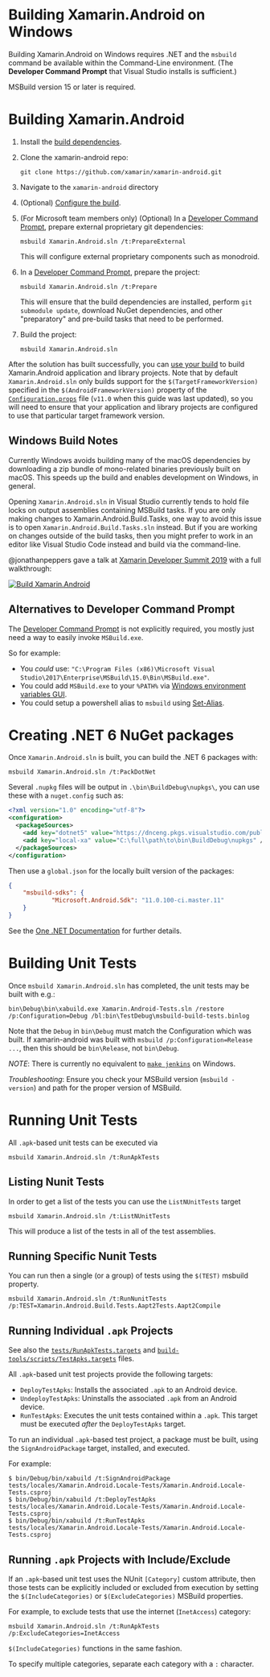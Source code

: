 # Building Xamarin.Android on Windows

Building Xamarin.Android on Windows requires .NET and the `msbuild` command
be available within the Command-Line environment.
(The **Developer Command Prompt** that Visual Studio installs is sufficient.)

MSBuild version 15 or later is required.

# Building Xamarin.Android

 1. Install the [build dependencies](dependencies.md).

 2. Clone the xamarin-android repo:

        git clone https://github.com/xamarin/xamarin-android.git

 3. Navigate to the `xamarin-android` directory

 4. (Optional) [Configure the build](../configuration.md).

 5. (For Microsoft team members only) (Optional) In a [Developer Command
    Prompt][developer-prompt], prepare external proprietary git
    dependencies:

        msbuild Xamarin.Android.sln /t:PrepareExternal

    This will configure external proprietary components such as monodroid.

 6. In a [Developer Command Prompt][developer-prompt], prepare the project:

        msbuild Xamarin.Android.sln /t:Prepare

    This will ensure that the build dependencies are installed, perform
    `git submodule update`, download NuGet dependencies, and other
    "preparatory" and pre-build tasks that need to be performed.

 7. Build the project:

        msbuild Xamarin.Android.sln

After the solution has built successfully, you can [use your
build][using-your-build] to build Xamarin.Android application and library
projects.  Note that by default `Xamarin.Android.sln` only builds support for
the `$(TargetFrameworkVersion)` specified in the `$(AndroidFrameworkVersion)`
property of the [`Configuration.props`][configprops-master] file (`v11.0` when
this guide was last updated), so you will need to ensure that your application
and library projects are configured to use that particular target framework
version.

[developer-prompt]: https://docs.microsoft.com/dotnet/framework/tools/developer-command-prompt-for-vs
[using-your-build]: https://github.com/xamarin/xamarin-android/blob/master/Documentation/workflow/UsingYourBuild.md
[configprops-master]: https://github.com/xamarin/xamarin-android/blob/master/Configuration.props

## Windows Build Notes

Currently Windows avoids building many of the macOS dependencies by downloading
a zip bundle of mono-related binaries previously built on macOS.  This speeds up
the build and enables development on Windows, in general.

Opening `Xamarin.Android.sln` in Visual Studio currently tends to hold file
locks on output assemblies containing MSBuild tasks.  If you are only making
changes to Xamarin.Android.Build.Tasks, one way to avoid this issue is to open
`Xamarin.Android.Build.Tasks.sln` instead.  But if you are working on changes
outside of the build tasks, then you might prefer to work in an editor like
Visual Studio Code instead and build via the command-line.

@jonathanpeppers gave a talk at [Xamarin Developer Summit
2019][xamdevsummit] with a full walkthrough:

[![Build Xamarin.Android](https://img.youtube.com/vi/8qaQleb6Tbk/maxresdefault.jpg)][xamdevsummit]

[xamdevsummit]: https://youtu.be/8qaQleb6Tbk

## Alternatives to Developer Command Prompt

The [Developer Command Prompt][developer-prompt] is not explicitly required,
you mostly just need a way to easily invoke `MSBuild.exe`.

So for example:

* You *could* use:
  `"C:\Program Files (x86)\Microsoft Visual Studio\2017\Enterprise\MSBuild\15.0\Bin\MSBuild.exe"`.
* You could add `MSBuild.exe` to your `%PATH%` via
  [Windows environment variables GUI][windows_path].
* You could setup a powershell alias to `msbuild` using [Set-Alias][set_alias].

[windows_path]: https://www.java.com/en/download/help/path.xml
[set_alias]: https://docs.microsoft.com/en-us/powershell/module/microsoft.powershell.utility/set-alias?view=powershell-6

# Creating .NET 6 NuGet packages

Once `Xamarin.Android.sln` is built, you can build the .NET 6 packages
with:

    msbuild Xamarin.Android.sln /t:PackDotNet

Several `.nupkg` files will be output in `.\bin\BuildDebug\nupkgs\`, you
can use these with a `nuget.config` such as:

```xml
<?xml version="1.0" encoding="utf-8"?>
<configuration>
  <packageSources>
    <add key="dotnet5" value="https://dnceng.pkgs.visualstudio.com/public/_packaging/dotnet5/nuget/v3/index.json" />
    <add key="local-xa" value="C:\full\path\to\bin\BuildDebug\nupkgs" />
  </packageSources>
</configuration>
```

Then use a `global.json` for the locally built version of the packages:

```json
{
    "msbuild-sdks": {
            "Microsoft.Android.Sdk": "11.0.100-ci.master.11"
    }
}
```

See the [One .NET Documentation](../../guides/OneDotNet.md) for further details.

# Building Unit Tests

Once `msbuild Xamarin.Android.sln` has completed, the unit tests may
be built with e.g.:

	bin\Debug\bin\xabuild.exe Xamarin.Android-Tests.sln /restore /p:Configuration=Debug /bl:bin\TestDebug\msbuild-build-tests.binlog

Note that the `Debug` in `bin\Debug` must match the Configuration which was
built.  If xamarin-android was built with `msbuild /p:Configuration=Release ...`,
then this should be `bin\Release`, not `bin\Debug`.

*NOTE*: There is currently no equivalent to [`make
jenkins`](../unix/instructions.md) on Windows.

*Troubleshooting*: Ensure you check your MSBuild version (`msbuild -version`)
and path for the proper version of MSBuild.


# Running Unit Tests

All `.apk`-based unit tests can be executed via

	msbuild Xamarin.Android.sln /t:RunApkTests

## Listing Nunit Tests

In order to get a list of the tests you can use the `ListNUnitTests` target

    msbuild Xamarin.Android.sln /t:ListNUnitTests

This will produce a list of the tests in all of the test assemblies.

## Running Specific Nunit Tests

You can run then a single (or a group) of tests using the `$(TEST)` msbuild property.

    msbuild Xamarin.Android.sln /t:RunNunitTests /p:TEST=Xamarin.Android.Build.Tests.Aapt2Tests.Aapt2Compile

## Running Individual `.apk` Projects

See also the [`tests/RunApkTests.targets`](../../tests/RunApkTests.targets) and
[`build-tools/scripts/TestApks.targets`](../../build-tools/scripts/TestApks.targets)
files.

All `.apk`-based unit test projects provide the following targets:

  * `DeployTestApks`: Installs the associated `.apk` to an Android device.
  * `UndeployTestApks`: Uninstalls the associated `.apk` from an Android device.
  * `RunTestApks`: Executes the unit tests contained within a `.apk`.
    This target must be executed *after* the `DeployTestApks` target.

To run an individual `.apk`-based test project, a package must be built, using the
`SignAndroidPackage` target, installed, and executed.

For example:

	$ bin/Debug/bin/xabuild /t:SignAndroidPackage  tests/locales/Xamarin.Android.Locale-Tests/Xamarin.Android.Locale-Tests.csproj
	$ bin/Debug/bin/xabuild /t:DeployTestApks      tests/locales/Xamarin.Android.Locale-Tests/Xamarin.Android.Locale-Tests.csproj
	$ bin/Debug/bin/xabuild /t:RunTestApks         tests/locales/Xamarin.Android.Locale-Tests/Xamarin.Android.Locale-Tests.csproj


## Running `.apk` Projects with Include/Exclude

If an `.apk`-based unit test uses the NUnit `[Category]` custom attribute, then
those tests can be explicitly included or excluded from execution by setting
the `$(IncludeCategories)` or `$(ExcludeCategories)` MSBuild properties.

For example, to exclude tests that use the internet (`InetAccess`) category:

	msbuild Xamarin.Android.sln /t:RunApkTests /p:ExcludeCategories=InetAccess

`$(IncludeCategories)` functions in the same fashion.

To specify multiple categories, separate each category with a `:` character.
